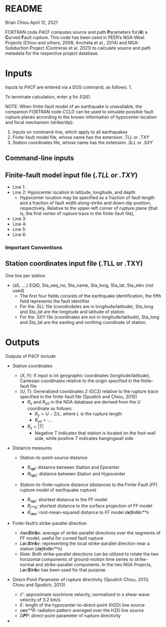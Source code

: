 README
================
Brian Chiou
April 12, 2021

FORTRAN code *P4CF* computes source and path **P**arameters for(**4**) a
**C**urved **F**ault rupture. This code has been used in PEER’s NGA-West
Projects (Chiou and others, 2008; Ancheta et al., 2014) and
NGA-Subduction Project (Contreras et al. 2021) to calculate source and
path metadata for the respective project database.

# Inputs

Inputs to *P4CF* are entered via a DOS command, as follows: 1.

To terminate calculation, enter *q* for *EQID*.

NOTE: When finite-fault model of an earthquake is unavailable, the
companion FORTRAN code *CCLD* can be used to simulate possible fault
rupture planes according to the known information of hypocenter location
and focal mechanism (strike/dip).

1.  Inputs on command-line, which apply to all earthquakes
2.  Finite-fault model file, whose name has the extension .*TLL* or
    .*TXY*
3.  Station coordinates file, whose name has the extension .*SLL* or
    .*SXY*

## Command-line inputs

## Finite-fault model input file (.*TLL* or .*TXY*)

-   Line 1:
-   Line 2: Hypocenter location in latitude, longitude, and depth
    -   Hypocenter location may be specified as a fraction of fault
        length and a fraction of fault width along-strike and down-dip
        position, respectively. Relative to the upper-left corner of
        rupture plane (that is, the first vertex of rupture trace in the
        finite-fault file),
-   Line 3:
-   Line 4:
-   Line 5:
-   Line 6:

### Important Conventions

## Station coordinates input file (.TLL or .TXY)

One line per station

-   (a5, ….) EQID, Sta\_seq\_no, Sta\_name, Sta\_long, Sta\_lat,
    Sta\_elev (not used)
    -   The first four fields consists of the earthquake identification,
        the fifth field represents the fault identifier
    -   For the .SLL file (coordindates are in longitude/latitude),
        Sta\_long and Sta\_lat are the longitude and latitude of station
    -   For the .SXY file (coordinates are not in longitude/latitude),
        Sta\_long and Sta\_lat are the easting and northing coordinate
        of station.

# Outputs

Outputs of *P4CF* include

-   Station coordinates

    -   (*X*, *Y*): If input is int geographic coordinates
        (longitude/latitude), Cartesian coordinates relative to the
        origin specified in the finite-fault file
    -   (*U*, *T*): Generalized coordinates 2 (GC2) relative to the
        rupture trace specified in the finite-fault file (Spudich and
        Chiou, 2015)
        -   *R*<sub>*y*</sub> and *R*<sub>*y*0</sub> in the NGA database
            are derived from the *U* coordinate as follows:
            -   *R*<sub>*y*</sub> = *U* − 2/*L*, where *L* is the
                rupture length
            -   *R*<sub>*y*0</sub> = ….
        -   *R*<sub>*x*</sub> = \|*T*\|
            -   Negative *T* indicates that station is located on the
                foot-wall side, while positive *T* indicates hangingwall
                side

-   Distance measures

    -   Station-to-point-source distance

        -   *R*<sub>*e**p**i*</sub>: distance between Station and
            Epicenter
        -   *R*<sub>*h**y**p*</sub>: distance between Station and
            Hypocenter

    -   Station-to-finite-rupture distance (distances to the
        Finite-Fault (*FF*) rupture model of earthquake rupture)

        -   *R*<sub>*r**u**p*</sub>: shortest distance to the FF model
        -   *R*<sub>*j**b*</sub>: shortest distance to the surface
            projection of *FF* model
        -   *R*<sub>*r**m**s*</sub>: root-mean-squared distance to *FF*
            model *d**e**f**i**n**i**t**i**o**n*

-   Finite-fault’s strike-parallel direction

    -   *A**v**e**S**t**r**i**k**e*: average of strike-parallel
        directions over the segments of FF model; useful for curved
        fault rupture
    -   *L**o**c**S**t**r**i**k**e*: representing the local
        strike-parallel direction near a station
        (*d**e**f**i**n**i**t**i**o**n*)
    -   *Note*: Both strike-parallel directions can be utilized to
        rotate the two horizontal components of ground-motion time
        series to strike-normal and strike-parallel components. In the
        two NGA Projects, *L**o**c**S**t**r**i**k**e* has been used for
        that purpose.

-   Direct-Point Parameter of rupture directivity (Spudich Chiou, 2013;
    Chiou and Spudich, 2013)

    -   *ĉ*′: approximate isochrone velocity, normalized to a shear-wave
        velocity of 3.2 km/s
    -   *E*: length of the hypocenter-to-direct-point (H2D) line source
    -   *a**v**e**R*: radiation pattern averaged over the H2D line
        source
    -   *D**P**P*: direct-point parameter of rupture directivity

-   

